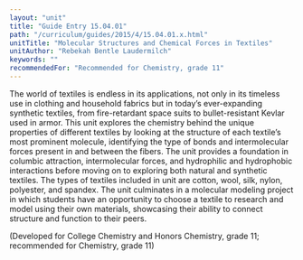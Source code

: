 ```yaml
---
layout: "unit"
title: "Guide Entry 15.04.01"
path: "/curriculum/guides/2015/4/15.04.01.x.html"
unitTitle: "Molecular Structures and Chemical Forces in Textiles"
unitAuthor: "Rebekah Bentle Laudermilch"
keywords: ""
recommendedFor: "Recommended for Chemistry, grade 11"
---
```

<main>
<p>
The world of textiles is endless in its applications, not only in its timeless use in clothing and household fabrics but in today’s ever-expanding synthetic textiles, from fire-retardant space suits to bullet-resistant Kevlar used in armor. This unit explores the chemistry behind the unique properties of different textiles by looking at the structure of each textile’s most prominent molecule, identifying the type of bonds and intermolecular forces present in and between the fibers. The unit provides a foundation in columbic attraction, intermolecular forces, and hydrophilic and hydrophobic interactions before moving on to exploring both natural and synthetic textiles. The types of textiles included in unit are cotton, wool, silk, nylon, polyester, and spandex. The unit culminates in a molecular modeling project in which students have an opportunity to choose a textile to research and model using their own materials, showcasing their ability to connect structure and function to their peers.
</p>
<p>
(Developed for College Chemistry and Honors Chemistry, grade 11; recommended for Chemistry, grade 11)
</p>
</main>